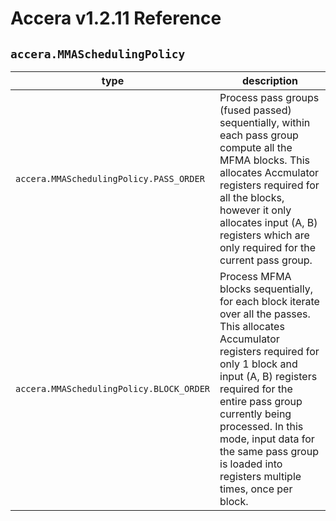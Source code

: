 [//]: # (Project: Accera)
[//]: # (Version: v1.2.11)

# Accera v1.2.11 Reference
## `accera.MMASchedulingPolicy`

type | description
--- | ---
`accera.MMASchedulingPolicy.PASS_ORDER` | Process pass groups (fused passed) sequentially, within each pass group compute all the MFMA blocks. This allocates Accmulator registers required for all the blocks, however it only allocates input (A, B) registers which are only required for the current pass group.
`accera.MMASchedulingPolicy.BLOCK_ORDER` | Process MFMA blocks sequentially, for each block iterate over all the passes. This allocates Accumulator registers required for only 1 block and input (A, B) registers required for the entire pass group currently being processed. In this mode, input data for the same pass group is loaded into registers multiple times, once per block.

<div style="page-break-after: always;"></div>
